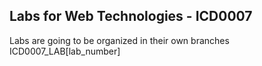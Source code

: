 ## Labs for Web Technologies - ICD0007

Labs are going to be organized in their own branches
ICD0007_LAB\[lab_number]